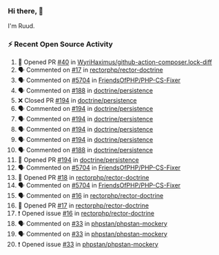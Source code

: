 ### Hi there, 👋

I'm Ruud.
 
### :zap: Recent Open Source Activity

<!--START_SECTION:activity-->
1. 💪 Opened PR [#40](https://github.com/WyriHaximus/github-action-composer.lock-diff/pull/40) in [WyriHaximus/github-action-composer.lock-diff](https://github.com/WyriHaximus/github-action-composer.lock-diff)
2. 🗣 Commented on [#17](https://github.com/rectorphp/rector-doctrine/issues/17) in [rectorphp/rector-doctrine](https://github.com/rectorphp/rector-doctrine)
3. 🗣 Commented on [#5704](https://github.com/FriendsOfPHP/PHP-CS-Fixer/issues/5704) in [FriendsOfPHP/PHP-CS-Fixer](https://github.com/FriendsOfPHP/PHP-CS-Fixer)
4. 🗣 Commented on [#188](https://github.com/doctrine/persistence/issues/188) in [doctrine/persistence](https://github.com/doctrine/persistence)
5. ❌ Closed PR [#194](https://github.com/doctrine/persistence/pull/194) in [doctrine/persistence](https://github.com/doctrine/persistence)
6. 🗣 Commented on [#194](https://github.com/doctrine/persistence/issues/194) in [doctrine/persistence](https://github.com/doctrine/persistence)
7. 🗣 Commented on [#194](https://github.com/doctrine/persistence/issues/194) in [doctrine/persistence](https://github.com/doctrine/persistence)
8. 🗣 Commented on [#194](https://github.com/doctrine/persistence/issues/194) in [doctrine/persistence](https://github.com/doctrine/persistence)
9. 🗣 Commented on [#194](https://github.com/doctrine/persistence/issues/194) in [doctrine/persistence](https://github.com/doctrine/persistence)
10. 🗣 Commented on [#188](https://github.com/doctrine/persistence/issues/188) in [doctrine/persistence](https://github.com/doctrine/persistence)
11. 💪 Opened PR [#194](https://github.com/doctrine/persistence/pull/194) in [doctrine/persistence](https://github.com/doctrine/persistence)
12. 🗣 Commented on [#5704](https://github.com/FriendsOfPHP/PHP-CS-Fixer/issues/5704) in [FriendsOfPHP/PHP-CS-Fixer](https://github.com/FriendsOfPHP/PHP-CS-Fixer)
13. 💪 Opened PR [#18](https://github.com/rectorphp/rector-doctrine/pull/18) in [rectorphp/rector-doctrine](https://github.com/rectorphp/rector-doctrine)
14. 🗣 Commented on [#5704](https://github.com/FriendsOfPHP/PHP-CS-Fixer/issues/5704) in [FriendsOfPHP/PHP-CS-Fixer](https://github.com/FriendsOfPHP/PHP-CS-Fixer)
15. 🗣 Commented on [#16](https://github.com/rectorphp/rector-doctrine/issues/16) in [rectorphp/rector-doctrine](https://github.com/rectorphp/rector-doctrine)
16. 💪 Opened PR [#17](https://github.com/rectorphp/rector-doctrine/pull/17) in [rectorphp/rector-doctrine](https://github.com/rectorphp/rector-doctrine)
17. ❗️ Opened issue [#16](https://github.com/rectorphp/rector-doctrine/issues/16) in [rectorphp/rector-doctrine](https://github.com/rectorphp/rector-doctrine)
18. 🗣 Commented on [#33](https://github.com/phpstan/phpstan-mockery/issues/33) in [phpstan/phpstan-mockery](https://github.com/phpstan/phpstan-mockery)
19. 🗣 Commented on [#33](https://github.com/phpstan/phpstan-mockery/issues/33) in [phpstan/phpstan-mockery](https://github.com/phpstan/phpstan-mockery)
20. ❗️ Opened issue [#33](https://github.com/phpstan/phpstan-mockery/issues/33) in [phpstan/phpstan-mockery](https://github.com/phpstan/phpstan-mockery)
<!--END_SECTION:activity-->
